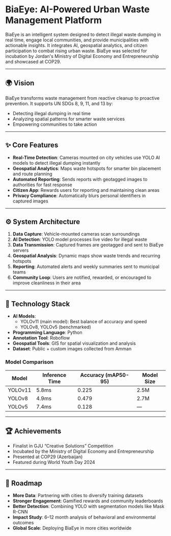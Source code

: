 # BiaEye: AI-Powered Urban Waste Management Platform

BiaEye is an intelligent system designed to detect illegal waste dumping in real time, engage local communities, and provide municipalities with actionable insights. It integrates AI, geospatial analytics, and citizen participation to combat rising urban waste. BiaEye was selected for incubation by Jordan's Ministry of Digital Economy and Entrepreneurship and showcased at COP29.

---

## 🌍 Vision

BiaEye transforms waste management from reactive cleanup to proactive prevention. It supports UN SDGs 8, 9, 11, and 13 by:

- Detecting illegal dumping in real time
- Analyzing spatial patterns for smarter waste services
- Empowering communities to take action

---

## ✨ Core Features

- **Real-Time Detection**: Cameras mounted on city vehicles use YOLO AI models to detect illegal dumping instantly
- **Geospatial Analytics**: Maps waste hotspots for smarter bin placement and route planning
- **Automated Reporting**: Sends reports with geotagged images to authorities for fast response
- **Citizen App**: Rewards users for reporting and maintaining clean areas
- **Privacy Compliance**: Automatically blurs personal identifiers in captured images

---

## ⚙️ System Architecture

1. **Data Capture**: Vehicle-mounted cameras scan surroundings
2. **AI Detection**: YOLO model processes live video for illegal waste
3. **Data Transmission**: Captured frames are geotagged and sent to BiaEye servers
4. **Geospatial Analysis**: Dynamic maps show waste trends and recurring hotspots
5. **Reporting**: Automated alerts and weekly summaries sent to municipal teams
6. **Community Loop**: Users are notified, rewarded, or encouraged to improve cleanliness in their area

---

## 🤖 Technology Stack

- **AI Models**: 
  - YOLOv11 (main model): Best balance of accuracy and speed
  - YOLOv8, YOLOv5 (benchmarked)
- **Programming Language**: Python
- **Annotation Tool**: Roboflow
- **Geospatial Tools**: GIS for spatial visualization and analysis
- **Dataset**: Public + custom images collected from Amman

### Model Comparison

| Model    | Inference Time | Accuracy (mAP50-95) | Model Size |
|----------|----------------|---------------------|------------|
| YOLOv11  | 5.8ms          | 0.225               | 2.5M       |
| YOLOv8   | 4.9ms          | 0.479               | 2.7M       |
| YOLOv5   | 7.4ms          | 0.128               | —          |

---

## 🏆 Achievements

- Finalist in GJU “Creative Solutions” Competition
- Incubated by the Ministry of Digital Economy and Entrepreneurship
- Presented at COP29 (Azerbaijan)
- Featured during World Youth Day 2024

---

## 🚀 Roadmap

- **More Data**: Partnering with cities to diversify training datasets
- **Stronger Engagement**: Gamified rewards and community leaderboards
- **Better Detection**: Combining YOLO with segmentation models like Mask R-CNN
- **Impact Study**: 6–12 month analysis of behavioral and environmental outcomes
- **Global Scale**: Deploying BiaEye in more cities worldwide
